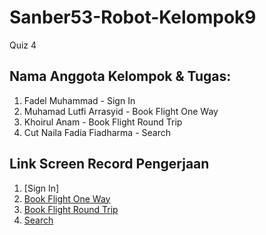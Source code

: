 # Sanber53-Robot-Kelompok9
Quiz 4

## Nama Anggota Kelompok & Tugas:

1. Fadel Muhammad - Sign In
2. Muhamad Lutfi Arrasyid - Book Flight One Way
3. Khoirul Anam - Book Flight Round Trip
4. Cut Naila Fadia Fiadharma - Search

## Link Screen Record Pengerjaan

1. [Sign In]
2. [Book Flight One Way](https://drive.google.com/file/d/1aSkt_dGgGAJQ8O_MpEZSCK8LR2tXYfls/view?usp=sharing)
3. [Book Flight Round Trip](https://drive.google.com/file/d/1Pw3etD8PEPnJpoXsN96TjcJ5LU_afyDN/view?usp=sharing)
4. [Search](https://drive.google.com/file/d/1Viil-xMQ49JE9rAy7-DnRBnI5L2E5CXa/view?usp=sharing)

